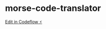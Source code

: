 # morse-code-translator

[Edit in Codeflow ⚡️](https://stackblitz.com/~/github.com/gonzalote99/morse-code-translator)